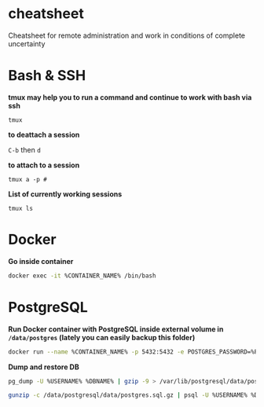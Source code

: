 # cheatsheet
Cheatsheet for remote administration and work in conditions of complete uncertainty

# Bash & SSH
__tmux may help you to run a command and continue to work with bash via ssh__
```
tmux
```
__to deattach a session__

`C-b` then `d`

__to attach to a session__

`tmux a -p #`

__List of currently working sessions__

`tmux ls`

# Docker
__Go inside container__
```bash
docker exec -it %CONTAINER_NAME% /bin/bash
```

# PostgreSQL
__Run Docker container with PostgreSQL inside external volume in ```/data/postgres``` (lately you can easily backup this folder)__
```bash
docker run --name %CONTAINER_NAME% -p 5432:5432 -e POSTGRES_PASSWORD=%PASSWORD% -d -v /data/postgresql/data/:/var/lib/postgresql/data %PGSQL-IMAGE%
```
__Dump and restore DB__
```bash
pg_dump -U %USERNAME% %DBNAME% | gzip -9 > /var/lib/postgresql/data/postgres.sql.gz
```

```bash
gunzip -c /data/postgresql/data/postgres.sql.gz | psql -U %USERNAME% %DBNAME%
```
